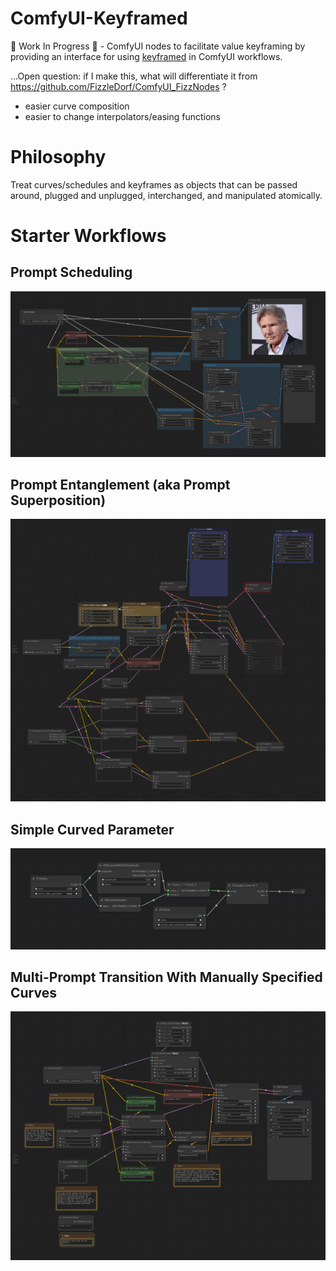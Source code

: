 # ComfyUI-Keyframed

🚧 Work In Progress 🚧 - ComfyUI nodes to facilitate value keyframing by providing an interface for using [keyframed](https://github.com/dmarx/keyframed) in ComfyUI workflows.


...Open question: if I make this, what will differentiate it from https://github.com/FizzleDorf/ComfyUI_FizzNodes ?

* easier curve composition
* easier to change interpolators/easing functions

# Philosophy

Treat curves/schedules and keyframes as objects that can be passed around, plugged and unplugged, interchanged, and manipulated atomically.

# Starter Workflows

## Prompt Scheduling

![Prompt Scheduling](examples/prompt-scheduling.png)

## Prompt Entanglement (aka Prompt Superposition)

![Prompt Entanglement](examples/prompt-entanglement.png)

## Simple Curved Parameter

![Simple Curved Parameter](examples/simple-curved-parameter.png)

## Multi-Prompt Transition With Manually Specified Curves

![Manual Prompt Transition](examples/manual-prompt-transition.png)

